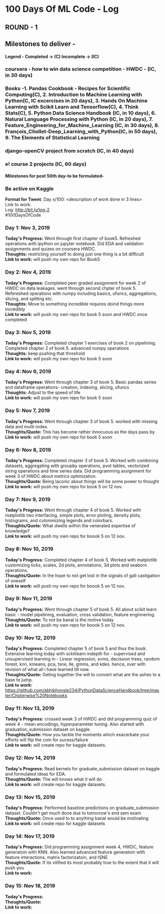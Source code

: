 # 100 Days Of ML Code - Log

## ROUND - 1

## Milestones to deliver - 
#### Legend - Completed -> (C) Incomplete -> (IC)
### coursera - how to win data science competition - HWDC -  (IC, in 30 days) 
### Books -1. Pandas Cookbook - Recipes for Scientific Computing(C), 2. Introduction to Machine Learning with Python(C, IC excercises in 20 days), 3. Hands On Machine Learning with Scikit Learn and Tensorflow(C), 4. Think Stats(C),  5. Python Data Science Handbook (IC, in 10 days), 6. Natural Language Processing with Python (IC, in 20 days), 7. Feature_Engineering_for_Machine_Learning (IC, in 30 days), 8. François_Chollet-Deep_Learning_with_Python(IC, in 50 days), 9. The Elements of Statistical Learning 
### django-openCV project from scratch (IC, in 40 days)
### e! course 2 projects (IC, 60 days)
#### Milestones for post 50th day-to be formulated-
### Be active on Kaggle

**Format for Tweet**:
Day x/100: <description of work done in 3 lines><br>
Link to work: <if required><br>
Log: http://bit.ly/log-2<br>
#100DaysOfCode
  
### Day 1: Nov 3, 2019 
**Today's Progress:** Went through first chapter of book5. Refreshed operations with ipython on jupyter notebook. Did EDA and validation assignments and quizes on coursera HWDC.<br>
**Thoughts:** restricting yourself to doing just one thing is a bit difficult<br>
**Link to work:** will push my own repo for Book5

### Day 2: Nov 4, 2019 
**Today's Progress:** Completed peer graded assignment for week 2 of HWDC on data leakages. went through second chpter of book 5. Refereshed operations with numpy including basics, ufuncs, aggregations, slicing, and spliting etc.<br>
**Thoughts:** Move to something incredible requires doind things more incredibly<br>
**Link to work:** will push my own repo for book 5 soon and HWDC once completed

### Day 3: Nov 5, 2019 
**Today's Progress:** Completed chapter 1 exercises of book 2 on pipelining. Completed chapter 2 of book 5. advanced numpy operations<br>
**Thoughts:** keep pushing that threshold<br>
**Link to work:** will push my own repo for book 5 soon

### Day 4: Nov 6, 2019 
**Today's Progress:** Went through chapter 3 of book 5. Basic pandas series and dataframe operations- creation, indexing, slicing, ufuncs<br>
**Thoughts:** Adjust to the speed of life<br>
**Link to work:** will push my own repo for book 5 soon

### Day 5: Nov 7, 2019 
**Today's Progress:** Went through chapter 3 of book 5. worked with missing data and multi-index.<br>
**Thoughts/Quote:** This has become rather innocuous as the days pass by.<br>
**Link to work:** will push my own repo for book 5 soon

### Day 6: Nov 8, 2019 
**Today's Progress:** Completed chapter 3 of book 5. Worked with combining datasets, aggregating with groupby operations, pvot tables, vectorized string operations and time series data. Did programming assignment for week 3 of HWDC about metrics optimization. <br>
**Thoughts/Quote:** Being laconic about things will be some power to thought<br>
**Link to work:** will push my own repo for book 5 on 12 nov.

### Day 7: Nov 9, 2019 
**Today's Progress:** Went through chapter 4 of book 5. Worked with matplotlib two interfacing, simple plots, error ploting, density plots, histograms, and cutommizing legends and colorbars.<br>
**Thoughts/Quote:** What dwells within the venerated expertise of knowledge?<br>
**Link to work:** will push my own repo for boook 5 on 12 nov.

### Day 8: Nov 10, 2019 
**Today's Progress:** Completed chapter 4 of book 5. Worked with matplotlib customizing ticks, scales, 2d plots, annotations, 3d plots and seaborn operations.<br>
**Thoughts/Quote:** In the hope to not get lost in the signals of gall castigation of oneself<br>
**Link to work:** will push my own repo for boook 5 on 12 nov.

### Day 9: Nov 11, 2019 
**Today's Progress:** Went through chapter 5 of book 5. All about scikit learn basic - model pipelining, evaluation, cross validation, feature enginnering.<br>
**Thoughts/Quote:** To not be banal is the motive today<br>
**Link to work:** will push my own repo for boook 5 on 12 nov.

### Day 10: Nov 12, 2019 
**Today's Progress:** Completed chapter 5 of book 5 and thus the book. Extensive learning today with sckitlearn indepth for  - supervised and unsupervised learning in - Linear regression, svms, decission trees, random forest, knn, kmeans, pca, tsne, lle, gmms, and kdes. hence, over with revision of what all i have learned till now.<br>
**Thoughts/Quote:** Geting together the will to convert what are the ashes to a base to jump.<br>
**Link to work:** https://github.com/abhibhonsle234/PythonDataScienceHandbook/tree/master/Chpterwise%20Notebooks

### Day 11: Nov 13, 2019 
**Today's Progress:** crossed week 3 of HWDC and did programming quiz of week 4 - mean encodings, hyperparameter tuning. Also started with graduation_submission dataset on kaggle.<br>
**Thoughts/Quote:** How you tackle the moments which exacerbate your efforts will flip the coin for sucess/failure<br>
**Link to work:** will create repo for kaggle datasets.

### Day 12: Nov 14, 2019 
**Today's Progress:** Read kernels for graduate_submission dataset on kaggle and formulated ideas for EDA. <br>
**Thoughts/Quote:** The will knows what it will do<br>
**Link to work:** will create repo for kaggle datasets.

### Day 13: Nov 15, 2019 
**Today's Progress:** Performed baseline predictions on graduate_submission dataset. Couldn't get much done due to tomorrow's end sem exam <br>
**Thoughts/Quote:** Once used to to anything banal would be motivating<br>
**Link to work:** will create repo for kaggle datasets

### Day 14: Nov 17, 2019 
**Today's Progress:** Did programming assignment week 4, HWDC, feature generatoin with KNN. Also learned advanced feature generatoin with feature interactions, matrix factorizatoin, and tSNE<br>
**Thoughts/Quote:** If its vilified its most probably true to the extent that it will push you<br>
**Link to work:**

### Day 15: Nov 18, 2019 
**Today's Progress:** <br>
**Thoughts/Quote:** <br>
**Link to work:**

